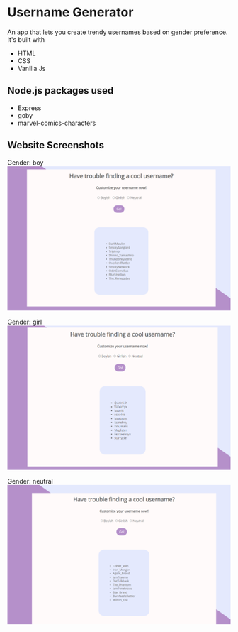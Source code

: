 # Username Generator

An app that lets you create trendy usernames based on gender preference. It's built with

- HTML
- CSS
- Vanilla Js

## Node.js packages used

- Express
- goby
- marvel-comics-characters

## Website Screenshots

Gender: boy
![Boyish](https://github.com/SowmyaaRamesh/Username-Generator/blob/main/Screenshots/boyish.PNG)

Gender: girl
![Girlish](https://github.com/SowmyaaRamesh/Username-Generator/blob/main/Screenshots/girlish.PNG)

Gender: neutral
![Neutal](https://github.com/SowmyaaRamesh/Username-Generator/blob/main/Screenshots/neutral.PNG)
